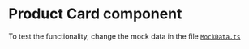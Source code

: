 # Product Card component

To test the functionality, change the mock data in the file <code>[MockData.ts](src/product-data-source/MockData.ts)</code>
